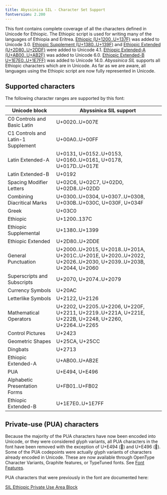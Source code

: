 ```yaml
---
title: Abyssinica SIL - Character Set Support
fontversion: 2.200
---
```


This font contains complete coverage of all the characters defined in Unicode for Ethiopic. The Ethiopic script is used for writing many of the languages of Ethiopia and Eritrea. [Ethiopic (U+1200..U+137F)](http://www.unicode.org/charts/PDF/U1200.pdf) was added to Unicode 3.0. [Ethiopic Supplement (U+1380..U+139F)](http://www.unicode.org/charts/PDF/U1380.pdf) and [Ethiopic Extended (U+2D80..U+2DDF)](http://www.unicode.org/charts/PDF/U2D80.pdf) were added to Unicode 4.1. [Ethiopic Extended-A (U+AB00..U+AB2F)](http://www.unicode.org/charts/PDF/UAB00.pdf) was added to Unicode 6.0. [Ethiopic Extended-B U+1E7E0..U+1E7FF)](https://www.unicode.org/charts/PDF/U1E7E0.pdf)  was added to Unicode 14.0. *Abyssinica SIL* supports all Ethiopic characters which are in Unicode. As far as we are aware, all languages using the Ethiopic script are now fully represented in Unicode. 


## Supported characters

The following character ranges are supported by this font:

Unicode block | Abyssinica SIL support
------------- | ---------------
C0 Controls and Basic Latin|U+0020..U+007E
C1 Controls and Latin-1 Supplement|U+00A0..U+00FF
Latin Extended-A|U+0131, U+0152..U+0153, U+0160..U+0161, U+0178, U+017D..U+017E
Latin Extended-B|U+0192
Spacing Modifier Letters|U+02C6, U+02C7, U+02D0, U+02D8..U+02DD
Combining Diacritical Marks|U+0300..U+0304, U+0307..U+0308, U+030B..U+030C, U+030F, U+034F
Greek|U+03C0
Ethiopic|U+1200..137C
Ethiopic Supplemental|U+1380..U+1399
Ethiopic Extended|U+2D80..U+2DDE
General Punctuation|U+2000..U+2015, U+2018..U+201A, U+201C..U+201E, U+2020..U+2022, U+2026..U+2030, U+2039..U+203B, U+2044, U+2060
Superscripts and Subscripts|U+2070, U+2074..U+2079
Currency Symbols|U+20AC
Letterlike Symbols|U+2122, U+2126
Mathematical Operators|U+2202, U+2205..U+2206, U+220F, U+2211, U+2219..U+221A, U+221E, U+222B, U+2248, U+2260, U+2264..U+2265
Control Pictures|U+2423
Geometric Shapes|U+25CA, U+25CC
Dingbats|U+2713
Ethiopic Extended-A|U+AB00..U+AB2E
PUA|U+E494, U+E496
Alphabetic Presentation Forms|U+FB01..U+FB02
Ethiopic Extended-B|U+1E7E0..U+1E7FF


## Private-use (PUA) characters

Because the majority of the PUA characters have now been encoded into Unicode, or they were considered glyph variants, all PUA characters in the font have been removed with the exception of U+E494 (<span class='abyssinica-R normal'></span>) and U+E496 (<span class='abyssinica-R normal'></span>). Some of the PUA codepoints were actually glyph variants of characters already encoded in Unicode. These are now available through OpenType Character Variants, Graphite features, or TypeTuned fonts. See [Font Features](features.md).

PUA characters that were previously in the font are documented here:

[SIL Ethiopic Private Use Area Block](https://software.sil.org/abyssinica/wp-content/uploads/sites/26/2016/02/AbyssinicaSIL_PUA.pdf)

<!-- PRODUCT SITE ONLY
[font id='abyssinica-R' face='AbyssinicaSIL-Regular' size='150%']
-->
